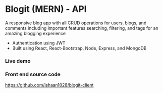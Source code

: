 # Blogit (MERN) - API

<p>A responsive blog app with all CRUD operations for users, blogs, and comments including important features searching, filtering, and tags for an amazing blogging experience</p>

- Authentication using JWT
- Built using React, React-Bootstrap, Node, Express, and MongoDB

<h3>Live demo</h3>

<h3>Front end source code</h3>

https://github.com/ishaan1028/blogit-client
